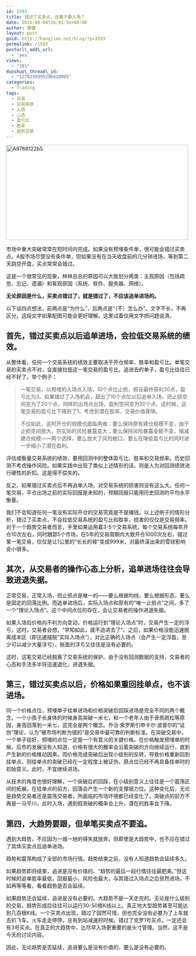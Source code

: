 ```yaml
---
id: 1593
title: 错过了买卖点，还要不要入场？
date: 2015-08-04T18:01:56+00:00
author: 康健
layout: post
guid: http://kangjian.net/blog/?p=1593
permalink: /1593
posturl\_add\_url:
  - 'yes'
views:
  - "391"
duoshuo\_thread\_id:
  - "1270239395296410905"
categories:
  - Trading
tags:
  - 交易
  - 交易系统
  - 入场
  - 心态
  - 盈亏比
  - 胜率
  - 趋势交易
---
```

<img style="margin-left:auto;margin-right:auto" src="http://kangjian.net/images/2015/08/a9768122b5.jpg" alt="A9768122b5" border="0" width="499" height="260" />

市场中重大突破常常在短时间内完成。如果没有预埋条件单，很可能会错过买卖点。A股市场尽管没有条件单，但如果没有在当天收盘前的几分钟进场，等到第二天跳空开盘，买点常常会错过。 

这是一个很常见的现象，林林总总的原因可以大致划分两类：主观原因（包括疏忽、忘记、遗漏）和客观原因（系统、软件、服务器、网络）。 

**无论原因是什么，买卖点错过了，就是错过了，不应该追单进场的。**

以下谈四点想法，前两点是“为什么”，后两点是“（不）怎么办”。文字不长，不再区分。这段文字如果配图可能会更好理解。这里试着仅用文字把问题说清。 

## 首先，错过买卖点以后追单进场，会拉低交易系统的绩效。

从整体看，任何一个交易系统的绩效主要取决于开仓频率、胜率和盈亏比。单笔交易的买卖点不对，会直接拉低这一笔交易的盈亏比。追进去的单子，盈亏比往往已经不好了。举个例子： 

> 一笔交易，以预埋的入场点入场，10个点位止损，假设最终获利30点，盈亏比为3。如果错过了入场机会，超出了10个点位以后追单入场，则止损空间变为了20个点，同样的出场点出场，盈利空间变为20个点。这时候，这笔交易的盈亏比下降到了1。考虑到潜在胜率，交易价值骤降。
> 
> 不仅如此，这时开仓的规模也面临两难：要么保持原有建仓规模不变，由于止损空间放大，则实际的风险暴露变大；要么保持风险暴露金额不变，缩减建仓规模——两个选择，要么放大了风险敞口，要么在降低盈亏比的同时进一步缩小了潜在盈利。 

评估或衡量交易系统的绩效，要用回测中的整体盈亏比、胜率和交易频率。历史回测不考虑操作风险。如果实践中出现了类似上述情形的话，则是人为对回测绩效进行硬性的折扣。这是得不偿失的。 

反之，如果错过买卖点后不再追单入场，对交易系统的损害则没有这么大。任何一笔交易，平仓出场之前的实际回报是未知的，预期回报只能用历史回测的平均水平衡量。

我们不会知道任何一笔没有实际开仓的交易究竟是不是赚钱。以上述例子的情形分析，错过了买卖点，不会拉低交易系统的盈亏比和胜率，损害的仅仅是交易频率。对于一个趋势交易者而言，手里如果运用着3-5个交易系统，每个交易系统每年开仓10次左右，同时跟踪5个市场，在5年的交易周期内大致开仓1000次左右，错过某一笔交易，仅仅是让1公里的“长长的坡”变成999米，对最终滚出来的雪球影响会小很多。 

## 其次，从交易者的操作心态上分析，追单进场往往会导致进退失据。

正常交易，正常入场，则止损点是唯一的——要么根据均线，要么根据形态，要么是固定的回落比例。而追单进场后，实际入场点和原有的“唯一止损点”之间，多了一个“理论入场点”。这个中间点位的存在，会让交易者的操作进退失据。 

如果入场后价格向不利方向变动，价格运行到“理论入场点”时，交易产生一定的浮亏，这时，交易者会想，“早知如此，就不追进去了”。之后，如果价格没能迅速脱离成本区（即迅速摆脱“实际入场点”），对比正确的入场点（会产生一定浮盈，至少可以减少大量浮亏），账面的浮亏又往往是没有必要的。 

这时，这笔交易已经脱离了交易系统的保护。由于没有回测数据的支持，交易者的心态和手法多半将迅速退化，进退失据。 

## 第三，错过买卖点以后，价格如果重回挂单点，也不该进场。

同一个价格点位，预埋单子挂单进场和价格突破后回踩进场是完全不同的两个概念。一个小孩子长身体的时候身高突破一米七，和一个老年人由于骨质疏松等原因，身高回落到一米七，这完全是两个概念。乔治·索罗斯引申卡尔·波普尔的“证伪”理论，认为“被市场判断为错的”是交易中最可靠的判断标准。在突破交易中，一个单子挂好，预埋的点位一定是一个有意义的关键价格。在价格触发预埋单的时候，后市的发展没有人知道，价格有很大的概率会沿着突破的方向继续运行，直到产生新的价格推动因素。而价格完成突破后出现小级别的反转，导致价格重新回到挂单点，则挂单点的突破已经在一定程度上被证伪，原点位已经不再具备挂单时的初始意义。此时，不宜继续进场。 

从技术的角度也很好理解，一个突破后的回踩，在小级别意义上往往是一个震荡区间的拓展。在挂单点的前方，回落会产生一个新的支撑阻力位。这种变化后，无论是趋势交易者还是震荡交易者，所面临的市场环境都已经变化了。突破点的前方不再是一马平川，此时入场，遇到假突破的概率会上升，潜在的胜率会下降。 

## 第四，大趋势要跟，但单笔买卖点不要追。

遇到大趋势，不应因为一城一地的得失就放弃。但即使是大趋势中，也不应在错过了具体买卖点后追单进场。

趋势和震荡构成了全部的市场行情。趋势结束之前，没有人知道趋势会延续多久。 

如果趋势即将结束，追进是没有价值的。“趋势的最后一段行情往往最肥美。”但这时候的追单胜率最低，回报最小，风险也最大，与其错过入场点之后贸然进场，不如再等等看，看看趋势是否会延续。 

如果趋势还会延续，追进是没有必要的。大趋势不是一天走完的。无论是什么级别的交易，趋势形成后往往可以运行30-50根K线以上。真正地大型趋势甚至可能达到几百根K线。一个买卖点出现，错过了固然可惜，但也完全没有必要为了上车就去扒飞车。火车走走停停，总有到站减速的时候。错过了克罗1号买点，一定还会有3号买点。在真正的大趋势中，比尽早入场更重要的是头寸管理。当然，这不是今天的讨论内容。 

因此，无论趋势是否延续，追进要么是没有价值的，要么是没有必要的。